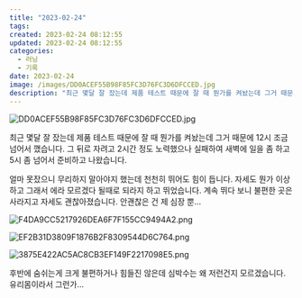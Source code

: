 ```yaml
---
title: "2023-02-24"
tags:
created: 2023-02-24 08:12:55
updated: 2023-02-24 08:12:55
categories:
  - 러닝
  - 기록
date: 2023-02-24
image: /images/DD0ACEF55B98F85FC3D76FC3D6DFCCED.jpg
description: "최근 몇달 잘 잤는데 제품 테스트 때문에 잘 때 뭔가를 켜놨는데 그거 때문에 12시 조금 넘어서 깼습니다. 그 뒤로 자려고 2시간 정도 노력했으나 실패하여 새벽에 일을 좀 하고 5시 좀 넘어서 준비하고 나왔습니다. 얼마 못잤으니 무리하지 말아야지 했는데 천천히 뛰어도 힘이 듭니다. 자세"
---
```


![DD0ACEF55B98F85FC3D76FC3D6DFCCED.jpg](/images/DD0ACEF55B98F85FC3D76FC3D6DFCCED.jpg)
 
 

최근 몇달 잘 잤는데 제품 테스트 때문에 잘 때 뭔가를 켜놨는데 그거 때문에 12시 조금 넘어서 깼습니다. 그 뒤로 자려고 2시간 정도 노력했으나 실패하여 새벽에 일을 좀 하고 5시 좀 넘어서 준비하고 나왔습니다.

얼마 못잤으니 무리하지 말아야지 했는데 천천히 뛰어도 힘이 듭니다. 자세도 뭔가 이상하고 그래서 에라 모르겠다 될때로 되라지 하고 뛰었습니다. 계속 뛰다 보니 불편한 곳은 사라지고 자세도 괜찮아졌습니다. 안괜찮은 건 제 심장 뿐...

 
 ![F4DA9CC5217926DEA6F7F155CC9494A2.png](/images/F4DA9CC5217926DEA6F7F155CC9494A2.png)
 
 

 
 ![EF2B31D3809F1876B2F8309544D6C764.png](/images/EF2B31D3809F1876B2F8309544D6C764.png)
 
 

 
 ![3875E422AC5AC8CB3EF149F2217098E5.png](/images/3875E422AC5AC8CB3EF149F2217098E5.png)
 
 

후반에 숨쉬는게 크게 불편하거나 힘들진 않은데 심박수는 왜 저런건지 모르겠습니다. 유리몸이라서 그런가...
